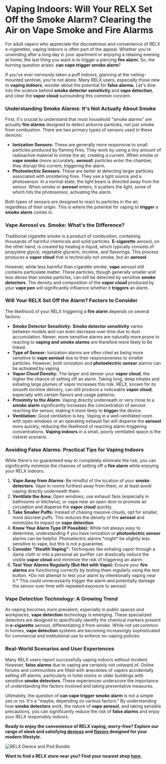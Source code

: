 <h1>Vaping Indoors: Will Your RELX Set Off the Smoke Alarm? Clearing the Air on Vape Smoke and Fire Alarms</h1>

<p>For adult vapers who appreciate the discreetness and convenience of RELX e-cigarettes, vaping indoors is often part of the appeal. Whether you're unwinding after a long day in your apartment or enjoying a relaxing evening at home, the last thing you want is to trigger a piercing <strong>fire alarm</strong>. So, the burning question arises: <strong>can vape trigger smoke alarm</strong>?</p>

<p>If you've ever nervously taken a puff indoors, glancing at the ceiling-mounted sentinel, you're not alone. Many RELX users, especially those new to <strong>vaping indoors</strong>, wonder about the potential for <strong>false alarms</strong>. Let's dive into the science behind <strong>smoke detector sensitivity</strong> and <strong>vape detection</strong>, and clear the <strong>vapor cloud</strong> surrounding this common concern.</p>

<h3>Understanding Smoke Alarms: It's Not Actually About Smoke</h3>

<p>First, it's crucial to understand that most household "smoke alarms" are actually <strong>fire alarms</strong> designed to detect airborne particles, not just smoke from combustion. There are two primary types of sensors used in these devices:</p>

<ul>
    <li><strong>Ionization Sensors:</strong> These are generally more responsive to small particles produced by flaming fires. They work by using a tiny amount of radioactive material to ionize the air, creating a current. When smoke or <strong>vape smoke</strong> (more accurately, <strong>aerosol</strong>) particles enter the chamber, they disrupt this current, triggering the alarm.</li>
    <li><strong>Photoelectric Sensors:</strong> These are better at detecting larger particles associated with smoldering fires. They use a light source and a photosensor. In a normal state, the light beam is directed away from the sensor. When smoke or <strong>aerosol</strong> enters, it scatters the light, some of which hits the photosensor, activating the alarm.</li>
</ul>

<p>Both types of sensors are designed to react to particles in the air, regardless of their origin. This is where the potential for vaping to <strong>trigger</strong> a <strong>smoke alarm</strong> comes in.</p>

<h3>Vape Aerosol vs. Smoke: What's the Difference?</h3>

<p>Traditional cigarette smoke is a product of combustion, containing thousands of harmful chemicals and solid particles. <strong>E-cigarette</strong> aerosol, on the other hand, is created by heating e-liquid, which typically consists of propylene glycol, vegetable glycerin, nicotine, and flavorings. This process produces a <strong>vapor cloud</strong> that is technically not smoke, but an <strong>aerosol</strong>.</p>

<p>However, while less harmful than cigarette smoke, <strong>vape</strong> aerosol still contains particulate matter. These particles, though generally smaller and less dense than smoke particles, can still be detected by sensitive <strong>smoke detectors</strong>. The density and composition of the <strong>vapor cloud</strong> produced by your <strong>vape pen</strong> will significantly influence whether it <strong>triggers</strong> an alarm.</p>

<h3>Will Your RELX Set Off the Alarm? Factors to Consider</h3>

<p>The likelihood of your RELX triggering a <strong>fire alarm</strong> depends on several factors:</p>

<ul>
    <li><strong>Smoke Detector Sensitivity:</strong> <strong>Smoke detector sensitivity</strong> varies between models and can even decrease over time due to dust accumulation. Newer, more sensitive alarms are naturally more prone to reacting to <strong>vaping and smoke alarms</strong> are therefore more likely to be linked.</li>
    <li><strong>Type of Sensor:</strong> Ionization alarms are often cited as being more sensitive to <strong>vape aerosol</strong> due to their responsiveness to smaller particles. However, both ionization and <strong>photoelectric sensor</strong> alarms can be activated by vaping.</li>
    <li><strong>Vapor Cloud Density:</strong> The larger and denser your <strong>vapor cloud</strong>, the higher the chance of setting off an alarm. Taking long, deep inhales and exhaling large plumes of vapor increases this risk. RELX, known for its smooth nicotine delivery, can still produce a noticeable <strong>vapor cloud</strong>, especially with certain flavors and usage patterns.</li>
    <li><strong>Proximity to the Alarm:</strong> Vaping directly underneath or very close to a <strong>smoke alarm</strong> significantly increases the concentration of aerosol reaching the sensor, making it more likely to <strong>trigger</strong> the device.</li>
    <li><strong>Ventilation:</strong> Good ventilation is key. Vaping in a well-ventilated room with open windows or an operating exhaust fan will disperse the <strong>aerosol</strong> more quickly, reducing the likelihood of reaching alarm-triggering concentrations. <strong>Vaping indoors</strong> in a small, poorly ventilated space is the riskiest scenario.</li>
</ul>

<h3>Avoiding False Alarms: Practical Tips for Vaping Indoors</h3>

<p>While there's no guaranteed way to completely eliminate the risk, you can significantly minimize the chances of setting off a <strong>fire alarm</strong> while enjoying your RELX indoors:</p>

<ol>
    <li><strong>Vape Away from Alarms:</strong> Be mindful of the location of your <strong>smoke detectors</strong>. Vape in rooms furthest away from them, or at least avoid vaping directly underneath them.</li>
    <li><strong>Ventilate the Area:</strong> Open windows, use exhaust fans (especially in bathrooms or kitchens), or vape near an open door to promote air circulation and disperse the <strong>vapor cloud</strong> quickly.</li>
    <li><strong>Take Smaller Puffs:</strong> Instead of chasing massive clouds, opt for smaller, more discreet puffs. This reduces the density of the <strong>aerosol</strong> and minimizes its impact on <strong>vape detection</strong>.</li>
    <li><strong>Know Your Alarm Type (If Possible):</strong> While not always easy to determine, understanding if you have ionization or <strong>photoelectric sensor</strong> alarms can be helpful. Photoelectric alarms *might* be slightly less sensitive to vape, but this is not a guarantee.</li>
    <li><strong>Consider "Stealth Vaping":</strong> Techniques like exhaling vapor through a damp cloth or into a personal air purifier can drastically reduce the visible <strong>vapor cloud</strong> and minimize the risk of triggering an alarm.</li>
    <li><strong>Test Your Alarms Regularly (But Not with Vape):</strong> Ensure your <strong>fire alarms</strong> are functioning correctly by testing them regularly using the test button. *Do not attempt to test your alarm by intentionally vaping near it.* This could unnecessarily trigger the alarm and potentially damage the sensor over time with repeated exposure to aerosol.</li>
</ol>

<h3>Vape Detection Technology: A Growing Trend</h3>

<p>As vaping becomes more prevalent, especially in public spaces and workplaces, <strong>vape detection</strong> technology is emerging. These specialized detectors are designed to specifically identify the chemical markers present in <strong>e-cigarette</strong> aerosol, differentiating it from smoke. While not yet common in homes, <strong>vape detection</strong> systems are becoming increasingly sophisticated for commercial and institutional use to enforce no-vaping policies.</p>

<h3>Real-World Scenarios and User Experiences</h3>

<p>Many RELX users report successfully vaping indoors without incident. However, <strong>false alarms</strong> due to vaping are certainly not unheard of. Online forums and communities are filled with anecdotes of vapers accidentally setting off alarms, particularly in hotel rooms or older buildings with sensitive <strong>smoke detectors</strong>. These experiences underscore the importance of understanding the factors involved and taking preventative measures.</p>

<p>Ultimately, the question of <strong>can vape trigger smoke alarm</strong> is not a simple yes or no. It's a "maybe, depending on various factors." By understanding how <strong>smoke detectors</strong> work, the nature of <strong>vape aerosol</strong>, and taking sensible precautions, you can significantly reduce the risk of <strong>false alarms</strong> and enjoy your RELX responsibly indoors.</p>

<p><strong>Ready to enjoy the convenience of RELX vaping, worry-free? Explore our range of sleek and satisfying <a href="https://www.relxvape.co.uk/collections/device">devices</a> and <a href="https://www.relxvape.co.uk/products/infinity-pod">flavors</a> designed for your modern lifestyle.</strong></p>

<img src="https://cdn.shopify.com/s/files/1/0047/5529/2195/files/devicepodbundle.png" alt="RELX Device and Pod Bundle">

<p><strong>Want to find a RELX store near you? Find your nearest shop <a href="https://www.relxvape.co.uk/pages/storelocator">here</a>.</strong></p>
